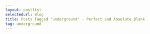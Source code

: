```yaml
---
layout: postlist
selectedurl: Blog
title: Posts Tagged "underground" - Perfect and Absolute Blank
tag: underground
---
```

